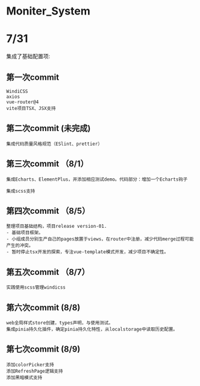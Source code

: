 # Moniter_System

# 7/31
集成了基础配置项:
## 第一次commit
    WindiCSS
    axios
    vue-router@4
    vite项目TSX、JSX支持
## 第二次commit (未完成)
    集成代码质量风格规范（ESlint、prettier）
    
## 第三次commit （8/1）
    集成Echarts、ElementPlus，并添加相应测试demo。代码部分：增加一个Echarts钩子

    集成scss支持

## 第四次commit （8/5）
    整理项目基础结构，项目release version-01.
    - 基础项目框架。
    - 小组成员分别生产自己的pages放置于views，在router中注册，减少代码merge过程可能产生的冲突。
    - 暂时停止tsx开发的探索，专注vue-template模式开发，减少项目不确定性。
    
## 第五次commit （8/7）
    实践使用scss管理windicss

## 第六次commit (8/8)
    web全局样式store创建，types声明，与使用测试。
    集成pinia持久化插件，确定pinia持久化特性，从localstorage中读取历史配置。

## 第七次commit (8/9)
    添加colorPicker支持
    添加RefreshPage逻辑支持
    添加黑暗模式支持